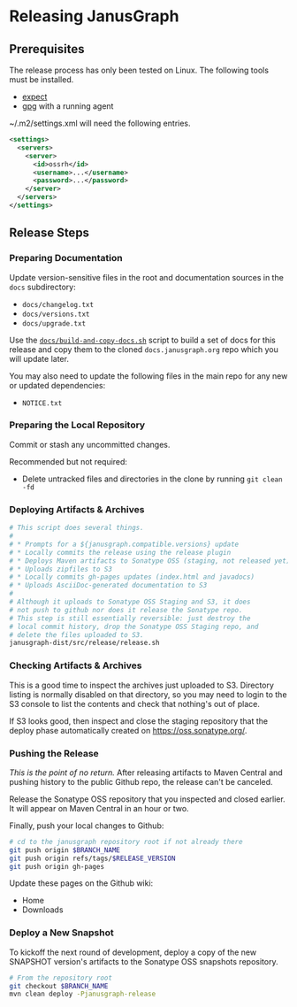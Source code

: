 Releasing JanusGraph
====================

Prerequisites
-------------

The release process has only been tested on Linux.  The following
tools must be installed.

* [expect](http://expect.sourceforge.net/)
* [gpg](https://www.gnupg.org/) with a running agent

~/.m2/settings.xml will need the following entries.

```xml
<settings>
  <servers>
    <server>
      <id>ossrh</id>
      <username>...</username>
      <password>...</password>
    </server>
  </servers>
</settings>
```

Release Steps
-------------

### Preparing Documentation

Update version-sensitive files in the root and documentation sources
in the `docs` subdirectory:

* `docs/changelog.txt`
* `docs/versions.txt`
* `docs/upgrade.txt`

Use the [`docs/build-and-copy-docs.sh`](docs/build-and-copy-docs.sh) script to
build a set of docs for this release and copy them to the cloned
`docs.janusgraph.org` repo which you will update later.

You may also need to update the following files in the main repo for any new
or updated dependencies:

* `NOTICE.txt`

### Preparing the Local Repository

Commit or stash any uncommitted changes.

Recommended but not required:

* Delete untracked files and directories in the clone by running
  <code>git clean -fd</code>

### Deploying Artifacts & Archives

```bash
# This script does several things.
#
# * Prompts for a ${janusgraph.compatible.versions} update
# * Locally commits the release using the release plugin
# * Deploys Maven artifacts to Sonatype OSS (staging, not released yet)
# * Uploads zipfiles to S3
# * Locally commits gh-pages updates (index.html and javadocs)
# * Uploads AsciiDoc-generated documentation to S3
#
# Although it uploads to Sonatype OSS Staging and S3, it does
# not push to github nor does it release the Sonatype repo.
# This step is still essentially reversible: just destroy the
# local commit history, drop the Sonatype OSS Staging repo, and
# delete the files uploaded to S3.
janusgraph-dist/src/release/release.sh
```

### Checking Artifacts & Archives

This is a good time to inspect the archives just uploaded to S3. Directory
listing is normally disabled on that directory, so you may need to login to the
S3 console to list the contents and check that nothing's out of place.

If S3 looks good, then inspect and close the staging repository that
the deploy phase automatically created on https://oss.sonatype.org/.

### Pushing the Release

*This is the point of no return.* After releasing artifacts to Maven
Central and pushing history to the public Github repo, the release
can't be canceled.

Release the Sonatype OSS repository that you inspected and closed
earlier.  It will appear on Maven Central in an hour or two.

Finally, push your local changes to Github:

```bash
# cd to the janusgraph repository root if not already there
git push origin $BRANCH_NAME
git push origin refs/tags/$RELEASE_VERSION
git push origin gh-pages
```

Update these pages on the Github wiki:

* Home
* Downloads

### Deploy a New Snapshot

To kickoff the next round of development, deploy a copy of the new
SNAPSHOT version's artifacts to the Sonatype OSS snapshots repository.

```bash
# From the repository root
git checkout $BRANCH_NAME
mvn clean deploy -Pjanusgraph-release
```
